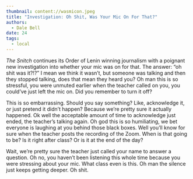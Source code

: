 ```yaml
---
thumbnail: content://wasmicon.jpeg
title: "Investigation: Oh Shit, Was Your Mic On For That?"
authors:
  - Dale Bell
date: 24
tags:
  - local
---
```


*The Snitch* continues its Order of Lenin winning journalism with a poignant new investigation into whether your mic was on for that. The answer: “oh shit was it?!?” I mean we think it wasn’t, but someone was talking and then they stopped talking, does that mean they heard you? Oh man this is so stressful, you were unmuted earlier when the teacher called on you, you could’ve just left the mic on. Did you remember to turn it off? 

This is so embarrassing. Should you say something? Like, acknowledge it, or just pretend it didn’t happen? Because we’re pretty sure it actually happened. Ok well the acceptable amount of time to acknowledge just ended, the teacher’s talking again. Oh god this is so humiliating, we bet everyone is laughing at you behind those black boxes. Well you’ll know for sure when the teacher posts the recording of the Zoom. When is that going to be? Is it right after class? Or is it at the end of the day?

Wait, we’re pretty sure the teacher just called your name to answer a question. Oh no, you haven’t been listening this whole time because you were stressing about your mic. What class even is this. Oh man the silence just keeps getting deeper. Oh shit.